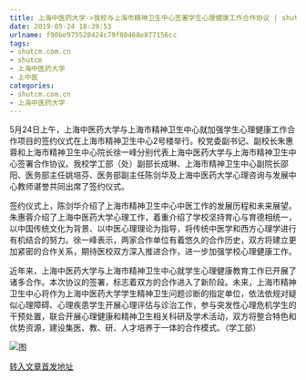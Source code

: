 ```yaml
---
title: 上海中医药大学->我校与上海市精神卫生中心签署学生心理健康工作合作协议 | shutcm.com.cn
date: 2019-05-24 18:39:53
urlname: f90be975528424c79f00468e877156cc
tags: 
- shutcm.com.cn
- shutcm
- 上海中医药大学
- 上中医
categories:
- shutcm.com.cn
- 上海中医药大学
---
```



5月24日上午，上海中医药大学与上海市精神卫生中心就加强学生心理健康工作合作项目的签约仪式在上海市精神卫生中心2号楼举行。校党委副书记、副校长朱惠蓉和上海市精神卫生中心院长徐一峰分别代表上海中医药大学与上海市精神卫生中心签署合作协议。我校学工部（处）副部长成琳、上海市精神卫生中心副院长邵阳、医务部主任姚培芬、医务部副主任陈剑华及上海中医药大学心理咨询与发展中心教师谌誉共同出席了签约仪式。

签约仪式上，陈剑华介绍了上海市精神卫生中心中医工作的发展历程和未来展望。朱惠蓉介绍了上海中医药大学心理工作，着重介绍了学校坚持育心与育德相统一，以中国传统文化为背景、以中医心理理论为指导，将传统中医学和西方心理学进行有机结合的努力。徐一峰表示，两家合作单位有着悠久的合作历史，双方将建立更加紧密的合作关系，期待医校双方深入推进合作，进一步加强学校心理健康工作。

近年来，上海中医药大学与上海市精神卫生中心就学生心理健康教育工作已开展了诸多合作。本次协议的签署，标志着双方的合作进入了新阶段。未来，上海市精神卫生中心将作为上海中医药大学学生精神卫生问题诊断的指定单位，依法依规对疑似心理障碍、心理疾患学生开展心理评估与诊治工作，参与突发性心理危机学生的干预处置，联合开展心理健康和精神卫生相关科研及学术活动，双方将整合特色和优势资源，建设集医、教、研、人才培养于一体的合作模式。（学工部）



![图](https://www.shutcm.edu.cn/_upload/article/images/89/1c/ec7a38bd4d7393246b997f235b76/81044d3a-a731-49b9-b617-92243dfe4d6a.jpg)

[转入文章首发地址](https://www.shutcm.edu.cn/2019/0524/c221a104703/page.htm)